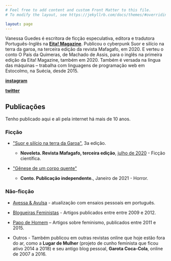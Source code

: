 ```yaml
---
# Feel free to add content and custom Front Matter to this file.
# To modify the layout, see https://jekyllrb.com/docs/themes/#overriding-theme-defaults

layout: page
---
```


Vanessa Guedes é escritora de ficção especulativa, editora e tradutora Português-Inglês na **[Eita! Magazine](https://www.eitamagazine.com)**.
Publicou o cyberpunk Suor e silício na terra da garoa, na terceira edição da revista Mafagafo, em 2020. E verteu o conto O País da Quimeras, de Machado de Assis, para o inglês na primeira edição da Eita! Magazine, também em 2020.
Também é versada na língua das máquinas – trabalha com linguagens de programação web em Estocolmo, na Suécia, desde 2015.


**[instagram](https://www.instagram.com/vanessainpixels/)**

**[twitter](https://twitter.com/vanessainpixels)**



## Publicações

Tenho publicado aqui e ali pela internet há mais de 10 anos.


### Ficção

* ["Suor e silício na terra da Garoa"](https://mafagaforevista.com.br/edicao-3/), 3a edição.

  * **Noveleta. Revista Mafagafo, terceira edição**, [julho de 2020](https://mafagaforevista.com.br/edicao-3-julho/) - Ficção científica. 
  


* ["Gênese de um corpo quente"](https://www.amazon.com.br/Gênese-corpo-quente-Vanessa-Guedes-ebook/dp/B08VBYLBK6?__mk_pt_BR=ÅMÅŽÕÑ&dchild=1&keywords=vanessa+guedes&qid=1611953260&sr=8-1&linkCode=sl1&tag=viajany-20&linkId=90ad27f413edaffeac915bfb5b486975&language=pt_BR&ref_=as_li_ss_tl)

  * **Conto. Publicação independente.**, Janeiro de 2021 - Horror. 

### Não-ficção

* [Avessa & Avulsa](https://avessaeavulsa.com/) - atualização com ensaios pessoais em português.

* [Blogueiras Feministas](https://blogueirasfeministas.com/?s=Texto+de+Nessa+Guedes) - Artigos publicados entre entre 2009 e 2012.

* [Papo de Homem](https://papodehomem.com.br/autores/vanessa-guedes/#artigos) – Artigos sobre feminismo, publicados entre 2011 e 2015. 

* Outros - Também publicou em outras revistas online que hoje estão fora do ar, como a **Lugar de Mulher** (projeto de cunho feminista que ficou ativo 2014 a 2018) e seu antigo blog pessoal, **Garota Coca-Cola**, online de 2007 a 2016.
